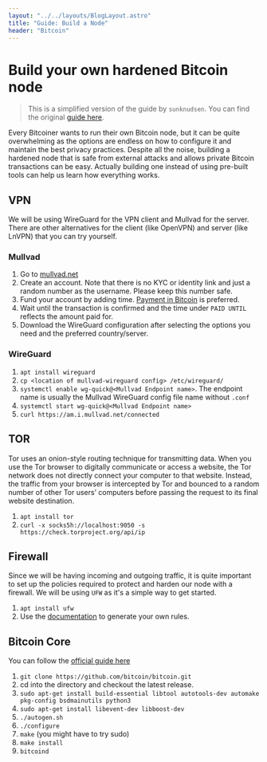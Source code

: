 ```yaml
---
layout: "../../layouts/BlogLayout.astro"
title: "Guide: Build a Node"
header: "Bitcoin"
---
```

# Build your own hardened Bitcoin node

> This is a simplified version of the guide by `sunknudsen`. You can find the original [guide here](https://github.com/sunknudsen/privacy-guides/tree/master/how-to-self-host-hardened-bitcoin-node).

Every Bitcoiner wants to run their own Bitcoin node, but it can be quite overwhelming as the options are endless on how to configure it and maintain the best privacy practices. Despite all the noise, building a hardened node that is safe from external attacks and allows private Bitcoin transactions can be easy. Actually building one instead of using pre-built tools can help us learn how everything works.

## VPN

We will be using WireGuard for the VPN client and Mullvad for the server. There are other alternatives for the client (like OpenVPN) and server (like LnVPN) that you can try yourself.

### Mullvad

1. Go to [mullvad.net](https://mullvad.net/)
2. Create an account. Note that there is no KYC or identity link and just a random number as the username. Please keep this number safe.
3. Fund your account by adding time. [Payment in Bitcoin](https://mullvad.net/en/account/payment/bitcoin) is preferred.
4. Wait until the transaction is confirmed and the time under `PAID UNTIL` reflects the amount paid for.
5. Download the WireGuard configuration after selecting the options you need and the preferred country/server.

### WireGuard

1. `apt install wireguard`
2. `cp <location of mullvad-wireguard config> /etc/wireguard/`
3. `systemctl enable wg-quick@<Mullvad Endpoint name>`. The endpoint name is usually the Mullvad WireGuard config file name without `.conf`
4. `systemctl start wg-quick@<Mullvad Endpoint name>`
5. `curl https://am.i.mullvad.net/connected`

## TOR

Tor uses an onion-style routing technique for transmitting data. When you use the Tor browser to digitally communicate or access a website, the Tor network does not directly connect your computer to that website. Instead, the traffic from your browser is intercepted by Tor and bounced to a random number of other Tor users’ computers before passing the request to its final website destination.

1. `apt install tor`
2. `curl -x socks5h://localhost:9050 -s https://check.torproject.org/api/ip`

## Firewall

Since we will be having incoming and outgoing traffic, it is quite important to set up the policies required to protect and harden our node with a firewall. We will be using `UFW` as it's a simple way to get started.

1. `apt install ufw`
2. Use the [documentation](https://help.ubuntu.com/community/UFW) to generate your own rules.

## Bitcoin Core
You can follow the [official guide here](https://github.com/bitcoin/bitcoin/blob/master/doc/build-unix.md)
1. `git clone https://github.com/bitcoin/bitcoin.git`
2. cd into the directory and checkout the latest release.
3. `sudo apt-get install build-essential libtool autotools-dev automake pkg-config bsdmainutils python3`
4. `sudo apt-get install libevent-dev libboost-dev`
5. `./autogen.sh`
6. `./configure`
7. `make` (you might have to try sudo)
8. `make install`
9. `bitcoind`